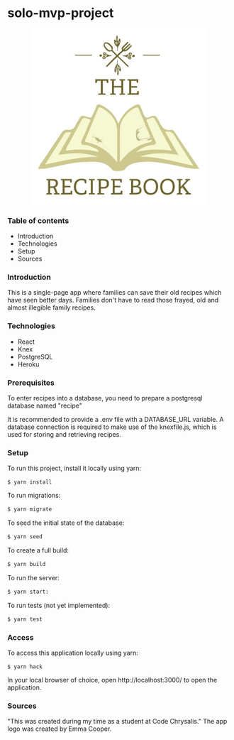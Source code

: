 # solo-mvp-project

<div align="center">
    <img src="./src/img/app-icon.jpeg" width="400" >
</div>

### Table of contents

- Introduction
- Technologies
- Setup
- Sources

### Introduction

This is a single-page app where families can save their old recipes which have seen better days.
Families don't have to read those frayed, old and almost illegible family recipes.

### Technologies

- React
- Knex
- PostgreSQL
- Heroku

### Prerequisites

To enter recipes into a database, you need to prepare a postgresql database named "recipe"

It is recommended to provide a .env file with a DATABASE_URL variable. A database connection is required to make use of the knexfile.js, which is used for storing and retrieving recipes.

### Setup

To run this project, install it locally using yarn:

```
$ yarn install
```

To run migrations:

```bash
$ yarn migrate
```

To seed the initial state of the database:

```bash
$ yarn seed
```

To create a full build:

```bash
$ yarn build
```

To run the server:

```bash
$ yarn start:
```

To run tests (not yet implemented):

```bash
$ yarn test
```

### Access

To access this application locally using yarn:

```
$ yarn hack
```

In your local browser of choice, open http://localhost:3000/ to open the application.


### Sources

"This was created during my time as a student at Code Chrysalis."
The app logo was created by Emma Cooper.